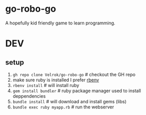 # go-robo-go

A hopefully kid friendly game to learn programming.

# DEV

## setup

1. `gh repo clone Velrok/go-robo-go` # checkout the GH repo
2. make sure ruby is installed I prefer [rbenv](https://github.com/rbenv/rbenv)
3. `rbenv install` # will install ruby
3. `gem install bundler` # ruby package manager used to install deppendencies
3. `bundle install` # will download and install gems (libs)
3. `bundle exec ruby myapp.rb` # run the webserver
